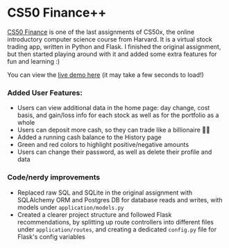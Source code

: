 # CS50 Finance++
[CS50 Finance](https://cs50.harvard.edu/x/2021/psets/9/finance/) is one of the last assignments of CS50x, the online introductory computer science course from Harvard. It is a virtual stock trading app, written in Python and Flask. I finished the original assignment, but then started playing around with it and added some extra features for fun and learning :)

You can view the [live demo here](https://cs50-finance-plus.fly.dev/) (it may take a few seconds to load!)

### Added User Features:
- Users can view additional data in the home page: day change, cost basis, and gain/loss info for each stock as well as for the portfolio as a whole
- Users can deposit more cash, so they can trade like a billionaire 🤑🤑
- Added a running cash balance to the History page
- Green and red colors to highlight positive/negative amounts
- Users can change their password, as well as delete their profile and data

### Code/nerdy improvements
- Replaced raw SQL and SQLite in the original assignment with SQLAlchemy ORM and Postgres DB for database reads and writes, with models under `application/models.py`
- Created a clearer project structure and followed Flask recommendations, by splitting up route controllers into different files under `application/routes`, and creating a dedicated `config.py` file for Flask's config variables